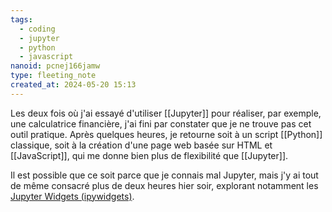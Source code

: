 ```yaml
---
tags:
  - coding
  - jupyter
  - python
  - javascript
nanoid: pcnej166jamw
type: fleeting_note
created_at: 2024-05-20 15:13
---
```

Les deux fois où j'ai essayé d'utiliser [[Jupyter]] pour réaliser, par exemple, une calculatrice financière, j'ai fini par constater que je ne trouve pas cet outil pratique. Après quelques heures, je retourne soit à un script [[Python]] classique, soit à la création d'une page web basée sur HTML et [[JavaScript]], qui me donne bien plus de flexibilité que [[Jupyter]].

Il est possible que ce soit parce que je connais mal Jupyter, mais j'y ai tout de même consacré plus de deux heures hier soir, explorant notamment les [Jupyter Widgets (ipywidgets)](https://ipywidgets.readthedocs.io/en/latest/index.html).
